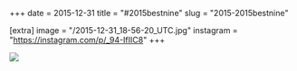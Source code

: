+++
date = 2015-12-31
title = "#2015bestnine"
slug = "2015-2015bestnine"

[extra]
image = "/2015-12-31_18-56-20_UTC.jpg"
instagram = "https://instagram.com/p/_94-IfIIC8"
+++

<img src="/2015-12-31_18-56-20_UTC.jpg" />
